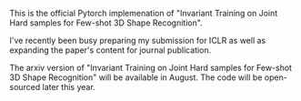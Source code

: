 
This is the official Pytorch implemenation of "Invariant Training on Joint Hard samples for Few-shot 3D Shape Recognition".

I've recently been busy preparing my submission for ICLR as well as expanding the paper's content for journal publication. 

The arxiv version of "Invariant Training on Joint Hard samples for Few-shot 3D Shape Recognition" will be available in August. The code will be open-sourced later this year.
